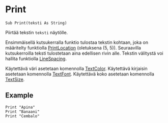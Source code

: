 <!--graphics-->
Print
=====

```eppabasic
Sub Print(teksti As String)
```

Piirtää tekstin `teksti` näytölle.

Ensimmäisellä kutsukerralla funktio tulostaa tekstin kohtaan, joka on määritelty funktiolla [PrintLocation](manual:printlocation) (oletuksena (5, 5)).
Seuraavilla kutsukerroilla teksti tulostetaan aina edellisen rivin alle.
Tekstin välitystä voi hallita funktiolla [LineSpacing](manual:linespacing).

Käytettävä väri asetetaan komennolla [TextColor](manual:textcolor).
Käytettävä kirjaisin asetetaan komennolla [TextFont](manual:textfont).
Käytettävä koko asetetaan komennolla [TextSize](manual:textsize).

Example
----------
```eppabasic
Print "Apina"
Print "Banaani"
Print "Cembalo"
```
